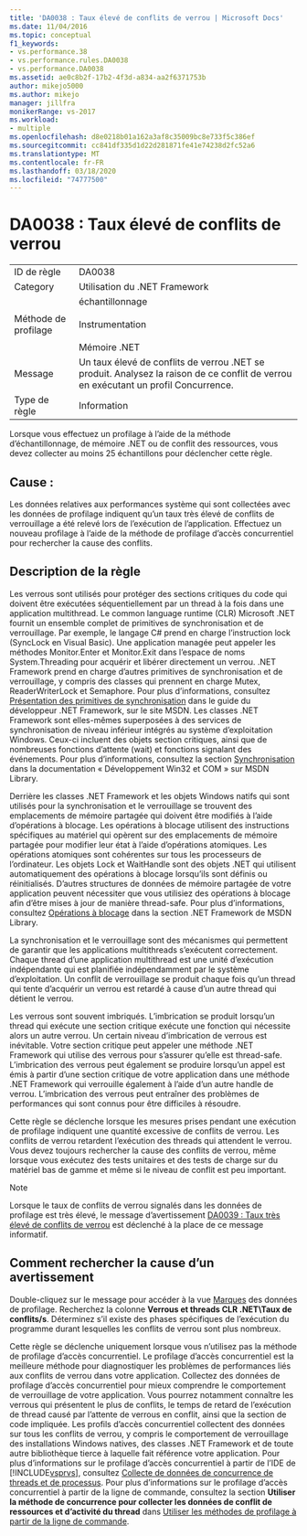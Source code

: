 ```yaml
---
title: 'DA0038 : Taux élevé de conflits de verrou | Microsoft Docs'
ms.date: 11/04/2016
ms.topic: conceptual
f1_keywords:
- vs.performance.38
- vs.performance.rules.DA0038
- vs.performance.DA0038
ms.assetid: ae0c8b2f-17b2-4f3d-a834-aa2f6371753b
author: mikejo5000
ms.author: mikejo
manager: jillfra
monikerRange: vs-2017
ms.workload:
- multiple
ms.openlocfilehash: d8e0218b01a162a3af8c35009bc8e733f5c386ef
ms.sourcegitcommit: cc841df335d1d22d281871fe41e74238d2fc52a6
ms.translationtype: MT
ms.contentlocale: fr-FR
ms.lasthandoff: 03/18/2020
ms.locfileid: "74777500"
---
```

# <a name="da0038-high-rate-of-lock-contentions"></a>DA0038 : Taux élevé de conflits de verrou

|||
|-|-|
|ID de règle|DA0038|
|Category|Utilisation du .NET Framework|
|Méthode de profilage|échantillonnage<br /><br /> Instrumentation<br /><br /> Mémoire .NET|
|Message|Un taux élevé de conflits de verrou .NET se produit. Analysez la raison de ce conflit de verrou en exécutant un profil Concurrence.|
|Type de règle|Information|

 Lorsque vous effectuez un profilage à l’aide de la méthode d’échantillonnage, de mémoire .NET ou de conflit des ressources, vous devez collecter au moins 25 échantillons pour déclencher cette règle.

## <a name="cause"></a>Cause :
 Les données relatives aux performances système qui sont collectées avec les données de profilage indiquent qu’un taux très élevé de conflits de verrouillage a été relevé lors de l’exécution de l’application. Effectuez un nouveau profilage à l’aide de la méthode de profilage d’accès concurrentiel pour rechercher la cause des conflits.

## <a name="rule-description"></a>Description de la règle
 Les verrous sont utilisés pour protéger des sections critiques du code qui doivent être exécutées séquentiellement par un thread à la fois dans une application multithread. Le common language runtime (CLR) Microsoft .NET fournit un ensemble complet de primitives de synchronisation et de verrouillage. Par exemple, le langage C# prend en charge l’instruction lock (SyncLock en Visual Basic). Une application managée peut appeler les méthodes Monitor.Enter et Monitor.Exit dans l’espace de noms System.Threading pour acquérir et libérer directement un verrou. .NET Framework prend en charge d’autres primitives de synchronisation et de verrouillage, y compris des classes qui prennent en charge Mutex, ReaderWriterLock et Semaphore. Pour plus d’informations, consultez [Présentation des primitives de synchronisation](/dotnet/standard/threading/overview-of-synchronization-primitives) dans le guide du développeur .NET Framework, sur le site MSDN. Les classes .NET Framework sont elles-mêmes superposées à des services de synchronisation de niveau inférieur intégrés au système d’exploitation Windows. Ceux-ci incluent des objets section critiques, ainsi que de nombreuses fonctions d’attente (wait) et fonctions signalant des événements. Pour plus d’informations, consultez la section [Synchronisation](/windows/win32/sync/synchronization) dans la documentation « Développement Win32 et COM » sur MSDN Library.

 Derrière les classes .NET Framework et les objets Windows natifs qui sont utilisés pour la synchronisation et le verrouillage se trouvent des emplacements de mémoire partagée qui doivent être modifiés à l’aide d’opérations à blocage. Les opérations à blocage utilisent des instructions spécifiques au matériel qui opèrent sur des emplacements de mémoire partagée pour modifier leur état à l’aide d’opérations atomiques. Les opérations atomiques sont cohérentes sur tous les processeurs de l’ordinateur. Les objets Lock et WaitHandle sont des objets .NET qui utilisent automatiquement des opérations à blocage lorsqu’ils sont définis ou réinitialisés. D’autres structures de données de mémoire partagée de votre application peuvent nécessiter que vous utilisiez des opérations à blocage afin d’être mises à jour de manière thread-safe. Pour plus d’informations, consultez [Opérations à blocage](/dotnet/api/system.threading.interlocked) dans la section .NET Framework de MSDN Library.

 La synchronisation et le verrouillage sont des mécanismes qui permettent de garantir que les applications multithreads s’exécutent correctement. Chaque thread d’une application multithread est une unité d’exécution indépendante qui est planifiée indépendamment par le système d’exploitation. Un conflit de verrouillage se produit chaque fois qu’un thread qui tente d’acquérir un verrou est retardé à cause d’un autre thread qui détient le verrou.

 Les verrous sont souvent imbriqués. L’imbrication se produit lorsqu’un thread qui exécute une section critique exécute une fonction qui nécessite alors un autre verrou. Un certain niveau d’imbrication de verrous est inévitable. Votre section critique peut appeler une méthode .NET Framework qui utilise des verrous pour s’assurer qu’elle est thread-safe. L’imbrication des verrous peut également se produire lorsqu’un appel est émis à partir d’une section critique de votre application dans une méthode .NET Framework qui verrouille également à l’aide d’un autre handle de verrou. L’imbrication des verrous peut entraîner des problèmes de performances qui sont connus pour être difficiles à résoudre.

 Cette règle se déclenche lorsque les mesures prises pendant une exécution de profilage indiquent une quantité excessive de conflits de verrou. Les conflits de verrou retardent l’exécution des threads qui attendent le verrou. Vous devez toujours rechercher la cause des conflits de verrou, même lorsque vous exécutez des tests unitaires et des tests de charge sur du matériel bas de gamme et même si le niveau de conflit est peu important.

> [!NOTE]
> Lorsque le taux de conflits de verrou signalés dans les données de profilage est très élevé, le message d’avertissement [DA0039 : Taux très élevé de conflits de verrou](../profiling/da0039-very-high-rate-of-lock-contentions.md) est déclenché à la place de ce message informatif.

## <a name="how-to-investigate-a-warning"></a>Comment rechercher la cause d’un avertissement
 Double-cliquez sur le message pour accéder à la vue [Marques](../profiling/marks-view.md) des données de profilage.  Recherchez la colonne **Verrous et threads CLR .NET\Taux de conflits/s**. Déterminez s’il existe des phases spécifiques de l’exécution du programme durant lesquelles les conflits de verrou sont plus nombreux.

 Cette règle se déclenche uniquement lorsque vous n’utilisez pas la méthode de profilage d’accès concurrentiel. Le profilage d’accès concurrentiel est la meilleure méthode pour diagnostiquer les problèmes de performances liés aux conflits de verrou dans votre application. Collectez des données de profilage d’accès concurrentiel pour mieux comprendre le comportement de verrouillage de votre application. Vous pourrez notamment connaître les verrous qui présentent le plus de conflits, le temps de retard de l’exécution de thread causé par l’attente de verrous en conflit, ainsi que la section de code impliquée. Les profils d’accès concurrentiel collectent des données sur tous les conflits de verrou, y compris le comportement de verrouillage des installations Windows natives, des classes .NET Framework et de toute autre bibliothèque tierce à laquelle fait référence votre application. Pour plus d’informations sur le profilage d’accès concurrentiel à partir de l’IDE de [!INCLUDE[vsprvs](../code-quality/includes/vsprvs_md.md)], consultez [Collecte de données de concurrence de threads et de processus](../profiling/collecting-thread-and-process-concurrency-data.md). Pour plus d’informations sur le profilage d’accès concurrentiel à partir de la ligne de commande, consultez la section **Utiliser la méthode de concurrence pour collecter les données de conflit de ressources et d’activité du thread** dans [Utiliser les méthodes de profilage à partir de la ligne de commande](../profiling/using-profiling-methods-to-collect-performance-data-from-the-command-line.md).
